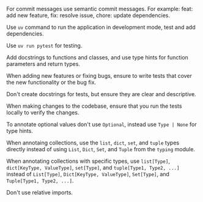 For commit messages use semantic commit messages. For example: feat: add new feature, fix: resolve issue, chore: update dependencies.

Use `uv` command to run the application in development mode, test and add dependencies.

Use `uv run pytest` for testing.

Add docstrings to functions and classes, and use type hints for function parameters and return types.

When adding new features or fixing bugs, ensure to write tests that cover the new functionality or the bug fix.

Don't create docstrings for tests, but ensure they are clear and descriptive.

When making changes to the codebase, ensure that you run the tests locally to verify the changes.

To annotate optional values don't use `Optional`, instead use `Type | None` for type hints.

When annotaing collections, use the `list`, `dict`, `set`, and `tuple` types directly instead of using `List`, `Dict`, `Set`, and `Tuple` from the `typing` module.

When annotating collections with specific types, use `list[Type]`, `dict[KeyType, ValueType]`, `set[Type]`, and `tuple[Type1, Type2, ...]` instead of `List[Type]`, `Dict[KeyType, ValueType]`, `Set[Type]`, and `Tuple[Type1, Type2, ...]`.

Don't use relative imports.
